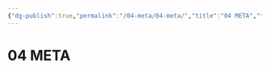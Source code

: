 ```yaml
---
{"dg-publish":true,"permalink":"/04-meta/04-meta/","title":"04 META","tags":["meta","dashboard","folder-note","inputs"],"created":"2025-07-26","updated":"2025-07-26"}
---
```


# 04 META
